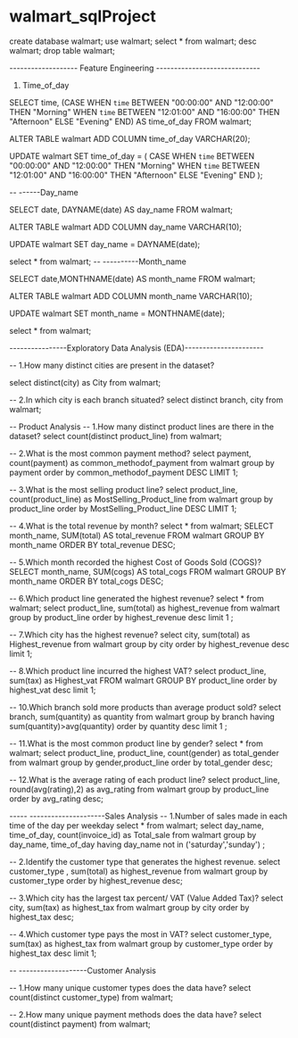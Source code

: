 # walmart_sqlProject

create database walmart;
use walmart;
select * from walmart;
desc walmart;
drop table walmart;


------------------- Feature Engineering -----------------------------
1. Time_of_day

SELECT time,
(CASE 
	WHEN `time` BETWEEN "00:00:00" AND "12:00:00" THEN "Morning"
	WHEN `time` BETWEEN "12:01:00" AND "16:00:00" THEN "Afternoon"
	ELSE "Evening" 
END) AS time_of_day
FROM walmart;

ALTER TABLE walmart ADD COLUMN time_of_day VARCHAR(20);

UPDATE walmart
SET time_of_day = (
	CASE 
		WHEN `time` BETWEEN "00:00:00" AND "12:00:00" THEN "Morning"
		WHEN `time` BETWEEN "12:01:00" AND "16:00:00" THEN "Afternoon"
		ELSE "Evening" 
	END
);



-- ------Day_name

SELECT date,
DAYNAME(date) AS day_name
FROM walmart;

ALTER TABLE walmart ADD COLUMN day_name VARCHAR(10);

UPDATE walmart
SET day_name = DAYNAME(date);

select * from walmart;
-- ----------Month_name

SELECT date,MONTHNAME(date) AS month_name
FROM walmart;

ALTER TABLE walmart ADD COLUMN month_name VARCHAR(10);

UPDATE walmart
SET month_name = MONTHNAME(date);



select * from walmart;


----------------Exploratory Data Analysis (EDA)----------------------

-- 1.How many distinct cities are present in the dataset?

select distinct(city) as City from walmart;
 
 -- 2.In which city is each branch situated?
 select distinct branch, city from walmart;
 
-- Product Analysis
-- 1.How many distinct product lines are there in the dataset?
select count(distinct product_line) from walmart;

-- 2.What is the most common payment method?
select payment, count(payment) as common_methodof_payment from walmart
group by payment order by common_methodof_payment DESC LIMIT 1;

-- 3.What is the most selling product line?
select product_line, count(product_line) as MostSelling_Product_line from walmart
group by product_line order by MostSelling_Product_line DESC LIMIT 1;

-- 4.What is the total revenue by month?
select * from walmart;
SELECT month_name, SUM(total) AS total_revenue
FROM walmart GROUP BY month_name ORDER BY total_revenue DESC;

-- 5.Which month recorded the highest Cost of Goods Sold (COGS)?
SELECT month_name, SUM(cogs) AS total_cogs
FROM walmart GROUP BY month_name ORDER BY total_cogs DESC;

-- 6.Which product line generated the highest revenue?
select * from walmart;
select product_line, sum(total) as highest_revenue from walmart
group by product_line order by highest_revenue desc limit 1 ;

-- 7.Which city has the highest revenue?
select city, sum(total) as Highest_revenue from walmart 
group by city order by highest_revenue  desc limit 1;

-- 8.Which product line incurred the highest VAT?
select product_line, sum(tax) as Highest_vat
FROM walmart GROUP BY product_line order by highest_vat  desc limit 1;

-- 10.Which branch sold more products than average product sold?
select branch, sum(quantity) as quantity 
from walmart group by branch having sum(quantity)>avg(quantity) order by quantity desc limit 1 ;

-- 11.What is the most common product line by gender?
select * from walmart;
select product_line, product_line,  count(gender) as total_gender from walmart
group by gender,product_line  order by total_gender desc;

-- 12.What is the average rating of each product line?
select product_line, round(avg(rating),2) as avg_rating 
from walmart group by product_line order by avg_rating desc;



----- ---------------------Sales Analysis
-- 1.Number of sales made in each time of the day per weekday
select * from walmart;
select day_name, time_of_day, count(invoice_id) as Total_sale 
from walmart group by day_name, time_of_day having day_name not in ('saturday','sunday') ;

-- 2.Identify the customer type that generates the highest revenue.
select customer_type , sum(total) as highest_revenue from
walmart group by customer_type  order by highest_revenue desc;

-- 3.Which city has the largest tax percent/ VAT (Value Added Tax)?
select city, sum(tax) as highest_tax from walmart
group by city order by highest_tax desc;

-- 4.Which customer type pays the most in VAT?
select customer_type, sum(tax) as highest_tax from walmart
group by customer_type order by highest_tax desc limit 1;



-- -------------------Customer Analysis

-- 1.How many unique customer types does the data have?
select count(distinct customer_type) from walmart;

-- 2.How many unique payment methods does the data have?
select count(distinct payment) from walmart;


